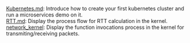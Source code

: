 [Kubernetes.md](https://github.com/alvenwong/docs/blob/master/Kubernetes.md): 
Introduce how to create your first kubernetes cluster and run a microservices demo on it. <br>
[RTT.md](https://github.com/alvenwong/docs/blob/master/RTT.md): 
Display the process flow for RTT calculation in the kernel. <br>
[network_kernel](https://github.com/alvenwong/docs/blob/master/network_kernel.md):
Display the function invocations process in the kernel for transmiting/receiving packets. <br>
